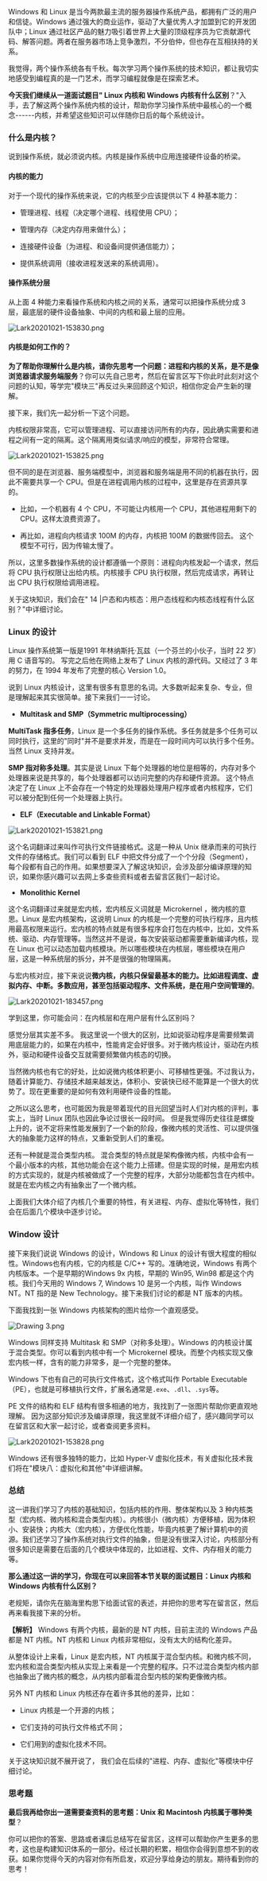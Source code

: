 Windows 和 Linux 是当今两款最主流的服务器操作系统产品，都拥有广泛的用户和信徒。Windows 通过强大的商业运作，驱动了大量优秀人才加盟到它的开发团队中；Linux 通过社区产品的魅力吸引着世界上大量的顶级程序员为它贡献源代码、解答问题。两者在服务器市场上竞争激烈，不分伯仲，但也存在互相扶持的关系。

我觉得，两个操作系统各有千秋。每次学习两个操作系统的技术知识，都让我切实地感受到编程真的是一门艺术，而学习编程就像是在探索艺术。

**今天我们继续从一道面试题目" Linux 内核和 Windows 内核有什么区别**？"入手，去了解这两个操作系统内核的设计，帮助你学习操作系统中最核心的一个概念------内核，并希望这些知识可以伴随你日后的每个系统设计。

### 什么是内核？

说到操作系统，就必须说内核。内核是操作系统中应用连接硬件设备的桥梁。

#### 内核的能力

对于一个现代的操作系统来说，它的内核至少应该提供以下 4 种基本能力：

* 管理进程、线程（决定哪个进程、线程使用 CPU）；

* 管理内存（决定内存用来做什么）；

* 连接硬件设备（为进程、和设备间提供通信能力）；

* 提供系统调用（接收进程发送来的系统调用）。

#### 操作系统分层

从上面 4 种能力来看操作系统和内核之间的关系，通常可以把操作系统分成 3 层，最底层的硬件设备抽象、中间的内核和最上层的应用。

![Lark20201021-153830.png](https://s0.lgstatic.com/i/image/M00/61/89/CgqCHl-P5meAd3VdAAB1f7DWz-I273.png)

#### 内核是如何工作的？

**为了帮助你理解什么是内核，请你先思考一个问题：进程和内核的关系，是不是像浏览器请求服务端服务**？你可以先自己思考，然后在留言区写下你此时此刻对这个问题的认知，等学完"模块三"再反过头来回顾这个知识，相信你定会产生新的理解。

接下来，我们先一起分析一下这个问题。

内核权限非常高，它可以管理进程、可以直接访问所有的内存，因此确实需要和进程之间有一定的隔离。这个隔离用类似请求/响应的模型，非常符合常理。

![Lark20201021-153825.png](https://s0.lgstatic.com/i/image/M00/61/8A/CgqCHl-P5naAc5fsAABuTlhIQkw555.png)

但不同的是在浏览器、服务端模型中，浏览器和服务端是用不同的机器在执行，因此不需要共享一个 CPU。但是在进程调用内核的过程中，这里是存在资源共享的。

* 比如，一个机器有 4 个 CPU，不可能让内核用一个 CPU，其他进程用剩下的 CPU。这样太浪费资源了。

* 再比如，进程向内核请求 100M 的内存，内核把 100M 的数据传回去。 这个模型不可行，因为传输太慢了。

所以，这里多数操作系统的设计都遵循一个原则：进程向内核发起一个请求，然后将 CPU 执行权限让出给内核。内核接手 CPU 执行权限，然后完成请求，再转让出 CPU 执行权限给调用进程。

关于这块知识，我们会在" 14 \|户态和内核态：用户态线程和内核态线程有什么区别？"中详细讨论。

### Linux 的设计

Linux 操作系统第一版是1991 年林纳斯托·瓦兹（一个芬兰的小伙子，当时 22 岁）用 C 语音写的。 写完之后他在网络上发布了 Linux 内核的源代码。又经过了 3 年的努力，在 1994 年发布了完整的核心 Version 1.0。

说到 Linux 内核设计，这里有很多有意思的名词。大多数听起来复杂、专业，但是理解起来其实很简单。接下来我们一一讨论。

* **Multitask and SMP（Symmetric multiprocessing）**

**MultiTask 指多任务**，Linux 是一个多任务的操作系统。多任务就是多个任务可以同时执行，这里的"同时"并不是要求并发，而是在一段时间内可以执行多个任务。当然 Linux 支持并发。

**SMP 指对称多处理**。其实是说 Linux 下每个处理器的地位是相等的，内存对多个处理器来说是共享的，每个处理器都可以访问完整的内存和硬件资源。 这个特点决定了在 Linux 上不会存在一个特定的处理器处理用户程序或者内核程序，它们可以被分配到任何一个处理器上执行。

* **ELF（Executable and Linkable Format）**

![Lark20201021-153821.png](https://s0.lgstatic.com/i/image/M00/61/7E/Ciqc1F-P5pOAeET-AAEzXOQTzbA445.png)

这个名词翻译过来叫作可执行文件链接格式。这是一种从 Unix 继承而来的可执行文件的存储格式。我们可以看到 ELF 中把文件分成了一个个分段（Segment），每个段都有自己的作用。如果想要深入了解这块知识，会涉及部分编译原理的知识，如果你感兴趣可以去网上多查些资料或者去留言区我们一起讨论。

* **Monolithic Kernel**

这个名词翻译过来就是宏内核，宏内核反义词就是 Microkernel ，微内核的意思。Linux 是宏内核架构，这说明 Linux 的内核是一个完整的可执行程序，且内核用最高权限来运行。宏内核的特点就是有很多程序会打包在内核中，比如，文件系统、驱动、内存管理等。当然这并不是说，每次安装驱动都需要重新编译内核，现在 Linux 也可以动态加载内核模块。所以哪些模块在内核层，哪些模块在用户层，这是一种系统层的拆分，并不是很强的物理隔离。

与宏内核对应，接下来说说**微内核，内核只保留最基本的能力。比如进程调度、虚拟内存、中断。多数应用，甚至包括驱动程序、文件系统，是在用户空间管理的**。

![Lark20201021-183457.png](https://s0.lgstatic.com/i/image/M00/61/AA/CgqCHl-QEKSAYD22AAFXRfj1rsA581.png)

学到这里，你可能会问：在内核层和在用户层有什么区别吗？

感觉分层其实差不多。 我这里说一个很大的区别，比如说驱动程序是需要频繁调用底层能力的，如果在内核中，性能肯定会好很多。对于微内核设计，驱动在内核外，驱动和硬件设备交互就需要频繁做内核态的切换。

当然微内核也有它的好处，比如说微内核体积更小、可移植性更强。不过我认为，随着计算能力、存储技术越来越发达，体积小、安装快已经不能算是一个很大的优势了。现在更重要的是如何有效利用硬件设备的性能。

之所以这么思考，也可能因为我是带着现代的目光回望当时人们对内核的评判，事实上，当时 Linux 团队也因此争论过很长一段时间。 但是我觉得历史往往是螺旋上升的，说不定将来性能发展到了一个新的阶段，像微内核的灵活性、可以提供强大的抽象能力这样的特点，又重新受到人们的重视。

还有一种就是混合类型内核。 混合类型的特点就是架构像微内核，内核中会有一个最小版本的内核，其他功能会在这个能力上搭建。但是实现的时候，是用宏内核的方式实现的，就是内核被做成了一个完整的程序，大部分功能都包含在内核中。就是在宏内核之内有抽象出了一个微内核。

上面我们大体介绍了内核几个重要的特性，有关进程、内存、虚拟化等特性，我们会在后面几个模块中逐步讨论。

### Window 设计

接下来我们说说 Windows 的设计，Windows 和 Linux 的设计有很大程度的相似性。Windows也有内核，它的内核是 C/C++ 写的。准确地说，Windows 有两个内核版本。一个是早期的Windows 9x 内核，早期的 Win95, Win98 都是这个内核。我们今天用的 Windows 7, Windows 10 是另一个内核，叫作 Windows NT。NT 指的是 New Technology。接下来我们讨论的都是 NT 版本的内核。

下面我找到一张 Windows 内核架构的图片给你一个直观感受。

![Drawing 3.png](https://s0.lgstatic.com/i/image/M00/61/7F/Ciqc1F-P5suAH9CJAAFl4zKFbJc816.png)

Windows 同样支持 Multitask 和 SMP（对称多处理）。Windows 的内核设计属于混合类型。你可以看到内核中有一个 Microkernel 模块。而整个内核实现又像宏内核一样，含有的能力非常多，是一个完整的整体。

Windows 下也有自己的可执行文件格式，这个格式叫作 Portable Executable（PE），也就是可移植执行文件，扩展名通常是`.exe`、`.dll`、`.sys`等。

PE 文件的结构和 ELF 结构有很多相通的地方，我找到了一张图片帮助你更直观地理解。 因为这部分知识涉及编译原理，我这里就不详细介绍了，感兴趣同学可以在留言区和大家一起讨论，或者查阅更多资料。

![Lark20201021-153828.png](https://s0.lgstatic.com/i/image/M00/61/8A/CgqCHl-P5ySAAg5CAACF0kTmx_k209.png)

Windows 还有很多独特的能力，比如 Hyper-V 虚拟化技术，有关虚拟化技术我们将在"模块八：虚拟化和其他"中详细讲解。

### 总结

这一讲我们学习了内核的基础知识，包括内核的作用、整体架构以及 3 种内核类型（宏内核、微内核和混合类型内核）。内核很小（微内核）方便移植，因为体积小、安装快；内核大（宏内核），方便优化性能，毕竟内核更了解计算机中的资源。我们还学习了操作系统对执行文件的抽象，但是没有很深入讨论，内核部分有很多知识是需要在后面的几个模块中体现的，比如进程、文件、内存相关的能力等。

**那么通过这一讲的学习，你现在可以来回答本节关联的面试题目：Linux 内核和 Windows 内核有什么区别？**

老规矩，请你先在脑海里构思下给面试官的表述，并把你的思考写在留言区，然后再来看我接下来的分析。

**【解析】** Windows 有两个内核，最新的是 NT 内核，目前主流的 Windows 产品都是 NT 内核。NT 内核和 Linux 内核非常相似，没有太大的结构化差异。

从整体设计上来看，Linux 是宏内核，NT 内核属于混合型内核。和微内核不同，宏内核和混合类型内核从实现上来看是一个完整的程序。只不过混合类型内核内部也抽象出了微内核的概念，从内核内部看混合型内核的架构更像微内核。

另外 NT 内核和 Linux 内核还存在着许多其他的差异，比如：

* Linux 内核是一个开源的内核；

* 它们支持的可执行文件格式不同；

* 它们用到的虚拟化技术不同。

关于这块知识就不展开说了， 我们会在后续的"进程、内存、虚拟化"等模块中仔细讨论。

### 思考题

**最后我再给你出一道需要查资料的思考题：Unix 和 Macintosh 内核属于哪种类型**？

你可以把你的答案、思路或者课后总结写在留言区，这样可以帮助你产生更多的思考，这也是构建知识体系的一部分。经过长期的积累，相信你会得到意想不到的收获。如果你觉得今天的内容对你有所启发，欢迎分享给身边的朋友。期待看到你的思考！
